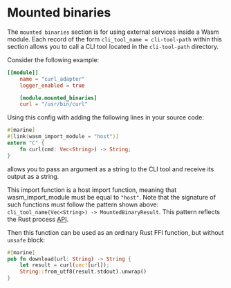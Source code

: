 # Mounted binaries

The `mounted binaries` section is for using external services inside a Wasm module. Each record of the form `cli_tool_name = cli-tool-path` within this section allows you to call a CLI tool located in the `cli-tool-path` directory.

Consider the following example:

```toml
[[module]]
    name = "curl_adapter"
    logger_enabled = true

    [module.mounted_binaries]
    curl = "/usr/bin/curl"
```

Using this config with adding the following lines in your source code:

```rust
#[marine]
#[link(wasm_import_module = "host")]
extern "C" {
    fn curl(cmd: Vec<String>) -> String;
}
```

allows you to pass an argument as a string to the CLI tool and receive its output as a string.

This import function is a host import function, meaning that wasm\_import\_module must be equal to `"host"`. Note that the signature of such functions must follow the pattern shown above: `cli_tool_name(Vec<String>) -> MountedBinaryResult`. This pattern reflects the Rust process [API](https://doc.rust-lang.org/std/process/index.html).

Then this function can be used as an ordinary Rust FFI function, but without `unsafe` block:

```rust
#[marine]
pub fn download(url: String) -> String {
    let result = curl(vec![url]);
    String::from_utf8(result.stdout).unwrap()
}
```
